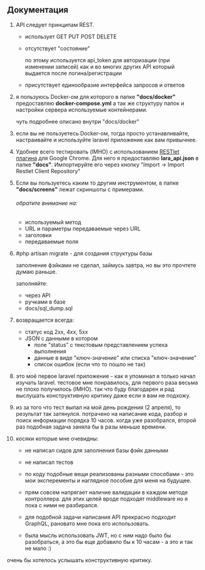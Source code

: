  ## Документация

1) API следует принципам REST.
    - использует GET PUT POST DELETE
    - отсутствует "состояние"
    
       по этому используется api_token для авторизации (при изменении записей) как и во многих других API
       который выдается после логина/регистрации
    - присутствует единообразие интерфейса запросов и ответов

2) я пользуюсь Docker-ом для которого в папке **"docs/docker"** предоставляю **docker-compose.yml** а так же 
   структуру папок и настройки сервера используемые контейнерами.
   
   чуть подробнее описано внутри "docs/docker"
   
3) если вы не пользуетесь Docker-ом, тогда просто устанавливайте, настраивайте и используйте laravel приложение 
   как вам привычнее.   

2) Удобнее всего тестировать (IMHO) с использованием <a href="https://restlet.com/modules/client/">RESTlet плагина</a> 
   для Google Chrome. Для него я предоставляю **lara_api.json** в папке **"docs"**.
   Импортируйте его через кнопку "Import -> Import Restlet Client Repository"

3) Если вы пользуетесь каким то другим инструментом, в папке **"docs/screens"** лежат скриншоты с примерами.

   ###### обратите внимание на:
   - используемый метод
   - URL и параметры передаваемые через URL
   - заголовки
   - передаваемые поля

4) \#php artisan migrate - для создания структуры базы

   заполнение фэйками не сделал, займусь завтра, но вы это прочтете думаю раньше.
   
   заполняйте:
   - через API 
   - ручками в базе 
   - docs/sql_dump.sql

5) возвращается всегда:
   - статус код 2хх, 4хх, 5хх
   - JSON с данными в котором
      - поле "status" с текстовым представлением успеха выполнения
      - данные в виде "ключ-значение" или списка "ключ-значение"
      - список ошибок (если что то пошло не так)
    
6) это моё первое laravel приложение - как я упоминал я только начал изучать laravel.
   тестовое мне понравилось, для первого раза весьма не плохо получилось (IMHO).
   так что буду благодарен и рад выслушать конструктивную критику даже если я вам не подхожу.
   
7) из за того что тест выпал на мой день рождения (2 апреля), то результат так затянулся.
   потрачено на написание кода, разбор и поиск информации порядка 10 часов.
   когда уже разобрался, второй раз подобная задача заняла бы в разы меньше времени.

8) косяки которые мне очевидны:
   - не написал сидов для заполнения базы фэйк данными
   - не написал тестов
   - по коду подобные вещи реализованы разными способами - это мои эксперементы и наглядное пособие для меня на будущее.
   - прям совсем напрягает наличие валидации в каждом методе контроллера.
     для этих целей вроде подходят middleware но я пока с ними не разбирался.
      
   - для подобной задачи написания API прекрасно подходит GraphQL, рановато мне пока его использовать.
   - была мысль использовать JWT, но с ним надо было бы разобраться, 
     а это бы еще добавило бы к 10 часам - а это и так не мало :)

очень бы хотелось услышать конструктивную критику.
